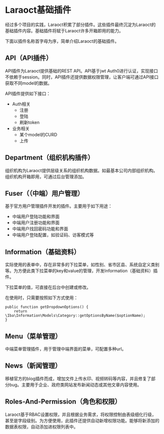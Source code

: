 # Laraoct基础插件

经过多个项目的实践，Laraoct积累了部分插件。这些插件最终沉淀为Laraoct的基础插件内容。基础插件将赋于Laraoct许多开箱即用的能力。

下面以插件名称首字母为序，简单介绍Laraoct的基础插件。

## API（API插件）

API插件为Laraoct提供基础的REST API。API基于jwt Auth0进行认证，实现接口不依赖于session。同时，API插件还提供数据权限管理，让客户端可通过API接口获取不同model的数据。

API插件提供如下接口：

* Auth相关
  * 注册
  * 登陆
  * 刷新token
* 业务相关
  * 某个model的CURD
  * 上传

## Department（组织机构插件）

组织机构为Laraoct提供层级关系的组织机构数据。如最基本公司内部组织机构。组织机构开箱即用，可通过后台管理添加。

## Fuser（（中端）用户管理）

基于官方用户管理插件开发的插件。主要用于如下用途：

* 中端用户登陆功能和界面
* 中端用户注册功能和界面
* 中端用户找回密码功能和界面
* 中端用户登陆配置，如验证码、访客模式等

## Information（基础资料）

实际使用的表单中，存在非常多的下拉菜单，如性别、省市区县、系统自定义类别等。为方便此类下拉菜单的key和value的管理，开发Information（基础资料）插件。

下拉菜单的值，可直接在后台中创建或修改。

在使用时，只需要按照如下方式使用：

```
public function getDropdownOptions() {
    return \Iba\Information\Models\Category::getOptionsByName($optionName);
}
```

## Menu（菜单管理）

中端菜单管理插件，用于管理中端界面的菜单，可配置多种url。

## News（新闻管理）

移植官方的blog插件而成，增加文件上传水印、视频转码等内容，并且修复了部分bug。主要用于企业、政府类网站发布新闻动态或其他文章内容使用。

## Roles-And-Permission（角色和权限）

Laraoct基于RBAC设置权限，并且根据业务需求，将权限控制由表级细化行级，甚至是字段级别。为方便使用，此插件还提供自动新增权限功能。能够将新添加的数据表权限，自动添加进权限列表中。